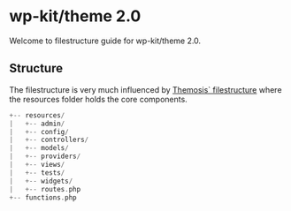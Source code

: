 # wp-kit/theme 2.0

Welcome to filestructure guide for wp-kit/theme 2.0.

## Structure

The filestructure is very much influenced by [Themosis` filestructure](https://framework.themosis.com/docs/1.3/theme/#structure) where the resources folder holds the core components.

```php
+-- resources/
|   +-- admin/
|   +-- config/
|   +-- controllers/
|   +-- models/
|   +-- providers/
|   +-- views/
|   +-- tests/
|   +-- widgets/
|   +-- routes.php
+-- functions.php
```
